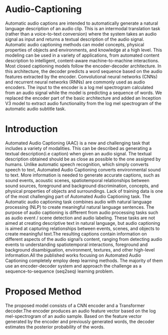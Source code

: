 # Audio-Captioning
Automatic audio captions are intended to automatically generate a natural language
description of an audio clip. This is an intermodal translation task (rather than a
voice-to-text conversion) where the system takes an audio signal as input and returns a
textual description of the audio signal. Automatic audio captioning methods can model
concepts, physical properties of objects and environments, and knowledge at a high level.
This modeling can be used in a variety of applications, from automated content
description to intelligent, content-aware machine-to-machine interactions. Most closed
captioning models follow the encoder-decoder architecture. In this architecture, the
decoder predicts a word sequence based on the audio features extracted by the encoder.
Convolutional neural networks (CNNs) and recurrent neural networks (RNNs) are
commonly used as audio encoders. The input to the encoder is a log mel spectrogram
calculated from an audio signal while the model is predicting a sequence of words. We
replaced the encoder part of the basic architecture and added an Inception V3 model to
extract audio functionality from the log mel spectrogram of the automatic audio subtitle
task.


# Introduction
Automated Audio Captioning (AAC) is a new and challenging task that includes a
variety of modalities. This can be described as generating a textual description(i.e
caption) when given an audio signal. The textual description obtained should be as close
as possible to the one assigned by humans. Unlike automatic speech recognition, which
simply converts speech to text, Automated Audio Captioning converts environmental
sound to text. More information is needed to generate accurate captions, such as sound
events, acoustic scenes, spatiotemporal relationships between sound sources, foreground
and background discrimination, concepts, and physical properties of objects and
surroundings. Lack of training data is one of the most challenging part of Automated
Audio Captioning task.
The Automatic audio captioning task combines audio with natural language processing
(NLP) to create meaningful natural language sentences. The purpose of audio captioning
is different from audio processing tasks such as audio event / scene detection and audio
labeling. These tasks are not aimed at creating descriptive text in natural language, but
audio captioning is aimed at capturing relationships between events, scenes, and objects
to create meaningful text.The resulting captions contain information on different aspects
of the audio signal’s content, ranging from detecting audio events to understanding
spatiotemporal interactions, foreground and background disambiguation, environment,
textures, and other high-level information.All the published works focusing on
Automated Audio Captioning completely employ deep learning methods. The majority
of them use an encoder-decoder system and approach the challenge as a
sequence-to-sequence (seq2seq) learning problem.

# Proposed Method
The proposed model consists of a CNN encoder and a Transformer decoder.The encoder
produces an audio feature vector based on the log mel-spectrogram of an audio sample.
Based on the feature vector generated by the encoder and previously generated words,
the decoder estimates the posterior probability of the words.
